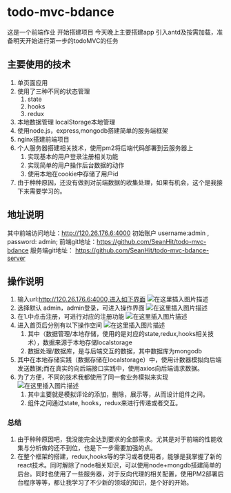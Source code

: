 # todo-mvc-bdance
这是一个前端作业
开始搭建项目
今天晚上主要搭建app
引入antd及按需加载，准备明天开始进行第一步的todoMVC的任务


## 主要使用的技术
1. 单页面应用
2. 使用了三种不同的状态管理
   1. state
   2. hooks
   3. redux
3. 本地数据管理 localStorage本地管理
4. 使用node.js，express,mongodb搭建简单的服务端框架
5. nginx搭建前端项目
6. 个人服务器搭建相关技术，使用pm2将后端代码部署到云服务器上
   1. 实现基本的用户登录注册相关功能
   2. 实现简单的用户操作后台数据的动作
   3. 使用本地在cookie中存储了用户id
6. 由于种种原因，还没有做到对前端数据的收集处理，如果有机会，这个是我接下来需要学习的。
## 地址说明
其中前端访问地址：http://120.26.176.6:4000 初始账户 username:admin , password: admin;
前端git地址：https://github.com/SeanHit/todo-mvc-bdance
服务端git地址： https://github.com/SeanHit/todo-mvc-bdance-server

## 操作说明
1. 输入url:http://120.26.176.6:4000,进入如下界面
![在这里插入图片描述](https://img-blog.csdnimg.cn/20200512130838991.png?x-oss-process=image/watermark,type_ZmFuZ3poZW5naGVpdGk,shadow_10,text_aHR0cHM6Ly9ibG9nLmNzZG4ubmV0L2xfeF9jc2Vy,size_16,color_FFFFFF,t_70#pic_center)
2. 选择默认 admin，admin登录，可进入操作界面
![在这里插入图片描述](https://img-blog.csdnimg.cn/20200512131126669.png?x-oss-process=image/watermark,type_ZmFuZ3poZW5naGVpdGk,shadow_10,text_aHR0cHM6Ly9ibG9nLmNzZG4ubmV0L2xfeF9jc2Vy,size_16,color_FFFFFF,t_70#pic_center)
3. 在1.中点击注册，可进行对应的注册功能
![在这里插入图片描述](https://img-blog.csdnimg.cn/20200512131326796.png?x-oss-process=image/watermark,type_ZmFuZ3poZW5naGVpdGk,shadow_10,text_aHR0cHM6Ly9ibG9nLmNzZG4ubmV0L2xfeF9jc2Vy,size_16,color_FFFFFF,t_70#pic_center)
4. 进入首页后分别有以下操作空间
![在这里插入图片描述](https://img-blog.csdnimg.cn/20200512131448915.png?x-oss-process=image/watermark,type_ZmFuZ3poZW5naGVpdGk,shadow_10,text_aHR0cHM6Ly9ibG9nLmNzZG4ubmV0L2xfeF9jc2Vy,size_16,color_FFFFFF,t_70)
   1. 其中（数据管理/本地存储，使用的是对应的state,redux,hooks相关技术），数据来源于本地存储localstorage
   2. 数据处理/数据库，是与后端交互的数据，其中数据库为mongodb
5. 其中在本地存储实践（数据存储在localstorage）中，使用计数器模拟向后端发送数据;而在真实的向后端接口实践中，使用axios向后端请求数据。
6. 为了方便，不同的技术我都使用了同一套业务模拟来实现
![在这里插入图片描述](https://img-blog.csdnimg.cn/20200512132145974.png?x-oss-process=image/watermark,type_ZmFuZ3poZW5naGVpdGk,shadow_10,text_aHR0cHM6Ly9ibG9nLmNzZG4ubmV0L2xfeF9jc2Vy,size_16,color_FFFFFF,t_70)
     1. 其中主要就是模拟评论的添加，删除，展示等，从而设计组件之间。
     2. 组件之间通过state, hooks，redux来进行传递或者交互。


### 总结
1. 由于种种原因吧，我没能完全达到要求的全部需求。尤其是对于前端的性能收集与分析做的还不到位，也是下一步需要加强的点。 
2. 在整个框架的搭建，redux,hooks等的学习或者使用者，能够是我掌握了新的react技术。同时解除了node相关知识，可以使用node+mongdb搭建简单的后台。同时也使用了一些服务器，对于反向代理的相关配置，使用PM2部署后台程序等等，都让我学习了不少新的领域的知识，是个好的开始。
